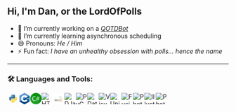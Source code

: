 ## Hi, I'm Dan, or the LordOfPolls

- 🔭 I’m currently working on a [*QOTDBot*](https://github.com/LordOfPolls/QOTDBot)
- 🌱 I’m currently learning asynchronous scheduling 
- 😄 Pronouns: *He / Him*
- ⚡ Fun fact: *I have an unhealthy obsession with polls... hence the name*
---
### 🛠 Languages and Tools: 

<img align="left" alt="Python" height="26" width="26" src="https://raw.githubusercontent.com/github/explore/80688e429a7d4ef2fca1e82350fe8e3517d3494d/topics/python/python.png" />
<img align="left" alt="C++" height="26" width="26" src="https://raw.githubusercontent.com/github/explore/80688e429a7d4ef2fca1e82350fe8e3517d3494d/topics/cpp/cpp.png" /> 
<img align="left" alt="C#" height="26" width="26" src="https://raw.githubusercontent.com/github/explore/80688e429a7d4ef2fca1e82350fe8e3517d3494d/topics/csharp/csharp.png" />
<img align="left" alt="HTML5" height="26" width="26" src="https://unpkg.com/simple-icons@v3/icons/html5.svg" />
<img align="left" alt="MySQL" height="26" width="26" src="https://raw.githubusercontent.com/github/explore/80688e429a7d4ef2fca1e82350fe8e3517d3494d/topics/mysql/mysql.png" />
<img align="left" alt="DJango" height="26" width="26" src="https://cdn.icon-icons.com/icons2/2107/PNG/512/file_type_django_icon_130645.png"/>
<img align="left" alt="PyCharm" height="26" width="26" src="https://resources.jetbrains.com/storage/products/pycharm/img/meta/pycharm_logo_300x300.png" />
<img align="left" alt="DataGrip" height="26" width="26" src="https://resources.jetbrains.com/storage/products/datagrip/img/meta/datagrip_logo_300x300.png" />
<img align="left" alt="Visual Studio" height="26" width="26" src="https://vignette.wikia.nocookie.net/logopedia/images/6/62/Brand_Visual_Studio_Win_2019.svg/revision/latest/scale-to-width-down/340?cb=20191019024151" />
<img align="left" alt="Unity" height="26" width="26" src="https://icon-library.com/images/unity-icon/unity-icon-1.jpg" />
<img align="left" alt="Fusion360" height="26" width="26" src="https://pluralsight.imgix.net/paths/path-icons/fusion360-5d76c87271.png" />
<img align="left" alt="Photoshop" height="26" width="26" src="https://logodownload.org/wp-content/uploads/2019/10/photoshop-logo-3.png" />
<img align="left" alt="Illustrator" height="26" width="26" src="https://upload.wikimedia.org/wikipedia/commons/thumb/6/66/Illustrator_CC_icon.png/492px-Illustrator_CC_icon.png" />
<img align="left" alt="Photoshop" height="26" width="26" src="https://cdn4.iconfinder.com/data/icons/logos-and-brands/512/4_Indesign_Adobe_logo_logos-512.png" />
<br />
<br />
